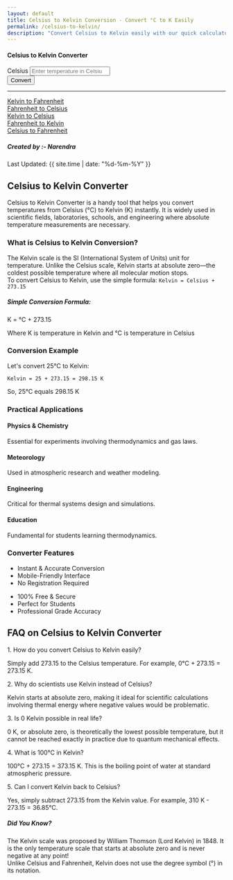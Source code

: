 ```yaml
---
layout: default
title: Celsius to Kelvin Conversion - Convert °C to K Easily
permalink: /celsius-to-kelvin/
description: "Convert Celsius to Kelvin easily with our quick calculator! Perfect for science projects, education, and research. Get instant results now!"
---
```

<div class="container mt-5">
  <div class="row justify-content-center">
    <div class="col-md-6">
      <div class="card shadow-sm">
        <div class="card-header bg-primary text-white text-center">
          <h4>Celsius to Kelvin Converter</h4>
        </div>
        <div class="card-body">
          <form id="converter-form">
            <div class="mb-3">
              <label for="celsiusInput" class="form-label">Celsius</label>
              <input type="number" class="form-control" id="celsiusInput" placeholder="Enter temperature in Celsius">
            </div>
            <div class="mb-3 text-center">
              <button type="button" class="btn btn-primary" onclick="convertToKelvin()">Convert</button>
            </div>
            <div class="alert alert-info d-none font-monospace fs-3" id="result"></div>
          </form>
        </div>
      </div>
    </div>
  </div>
</div>

<hr>
<div class="row justify-content-center">
  <div class="col-auto">
    <a class="btn btn-light shadow-sm" href="/kelvin-to-fahrenheit">Kelvin to Fahrenheit</a>
  </div>
  <div class="col-auto">
    <a class="btn btn-light shadow-sm" href="/fahrenheit-to-celsius">Fahrenheit to Celsius</a>
  </div>
 
  <div class="col-auto">
    <a class="btn btn-light shadow-sm" href="/kelvin-to-celsius">Kelvin to Celsius</a>
  </div>
  <div class="col-auto">
    <a class="btn btn-light shadow-sm" href="/fahrenheit-to-kelvin">Fahrenheit to Kelvin</a>
  </div>
  <div class="col-auto">
    <a class="btn btn-light shadow-sm" href="/celsius-to-fahrenheit">Celsius to Fahrenheit</a>
  </div>
</div>

 <!-- Article Content -->
<div class="article-container">
<div class="d-flex flex-wrap justify-content-between align-items-center mb-4 pb-3 border-bottom">
        <div class="d-flex align-items-center">
          <div class="bg-light p-2 rounded-circle d-flex align-items-center justify-content-center me-3"> <i
              class="fas fa-user text-primary"></i>
          </div>
          <div>
            <h5 class="mb-0">Created by :- Narendra</h5>
          </div>
        </div>
        <div class="text-muted"><i class="fas fa-calendar me-1"></i>Last Updated: {{ site.time | date: "%d-%m-%Y" }} </div>
      </div>
      <!-- What is Section1 -->
      <section class="mb-5">
        <h1>Celsius to Kelvin Converter</h1>
        <p>Celsius to Kelvin Converter is a handy tool that helps you convert temperatures from Celsius (°C) to Kelvin (K) instantly. It is widely used in scientific fields, laboratories, schools, and engineering where absolute temperature measurements are necessary.</p>
        <h3>What is Celsius to Kelvin Conversion?</h3>
        <p>The Kelvin scale is the SI (International System of Units) unit for temperature. Unlike the Celsius scale, Kelvin starts at absolute zero—the coldest possible temperature where all molecular motion stops. <br> To convert Celsius to Kelvin, use the simple formula: <code>Kelvin = Celsius + 273.15 </code></p>
        <div class="highlight-box">
          <h5><i class="fas fa-lightbulb text-warning me-2"></i>Simple Conversion Formula:</h5>
          <p class="h3 mb-0">K = °C + 273.15</p>
           <p class="mt-3 mb-0">Where <span class="fw-bold">K</span> is temperature in Kelvin and <span class="fw-bold">°C</span> is temperature in Celsius</p>
        </div>
      </section>
      <!-- Example Section -->
                    <div class="card border-success mb-5">
                        <div class="card-header bg-success text-white">
                            <h3 class="h5 mb-0"><i class="fas fa-lightbulb me-2"></i>Conversion Example</h3>
                        </div>
                        <div class="card-body">
                            <p>Let's convert 25°C to Kelvin:</p>
                            <div class="bg-light p-3 rounded-2 mb-3">
                                <p class="mb-0"><code>Kelvin = 25 + 273.15 = 298.15 K</code></p>
                            </div>
                            <p class="mb-0">So, 25°C equals 298.15 K</p>
                        </div>
                    </div>
      <!-- Use Cases Section -->
                    <div class="mb-5">
                        <h3 class="fw-bold mb-4"><i class="fas fa-flask me-2 text-info"></i>Practical Applications</h3>
                        <div class="row">
                            <div class="col-md-6 mb-3">
                                <div class="card h-100 border-info">
                                    <div class="card-body">
                                        <h4 class="h6"><i class="fas fa-atom me-2 text-info"></i>Physics & Chemistry</h4>
                                        <p class="small mb-0">Essential for experiments involving thermodynamics and gas laws.</p>
                                    </div>
                                </div>
                            </div>
                            <div class="col-md-6 mb-3">
                                <div class="card h-100 border-info">
                                    <div class="card-body">
                                        <h4 class="h6"><i class="fas fa-cloud-sun me-2 text-info"></i>Meteorology</h4>
                                        <p class="small mb-0">Used in atmospheric research and weather modeling.</p>
                                    </div>
                                </div>
                            </div>
                            <div class="col-md-6 mb-3">
                                <div class="card h-100 border-info">
                                    <div class="card-body">
                                        <h4 class="h6"><i class="fas fa-cogs me-2 text-info"></i>Engineering</h4>
                                        <p class="small mb-0">Critical for thermal systems design and simulations.</p>
                                    </div>
                                </div>
                            </div>
                            <div class="col-md-6 mb-3">
                                <div class="card h-100 border-info">
                                    <div class="card-body">
                                        <h4 class="h6"><i class="fas fa-graduation-cap me-2 text-info"></i>Education</h4>
                                        <p class="small mb-0">Fundamental for students learning thermodynamics.</p>
                                    </div>
                                </div>
                            </div>
                        </div>
                    </div>
       <!-- Features Section -->
                    <div class="mb-5">
                        <h3 class="fw-bold mb-4"><i class="fas fa-star me-2 text-warning"></i>Converter Features</h3>
                        <div class="row">
                            <div class="col-md-6">
                                <ul class="list-group">
                                    <li class="list-group-item"><i class="fas fa-check-circle text-success me-2"></i>Instant & Accurate Conversion</li>
                                    <li class="list-group-item"><i class="fas fa-check-circle text-success me-2"></i>Mobile-Friendly Interface</li>
                                    <li class="list-group-item"><i class="fas fa-check-circle text-success me-2"></i>No Registration Required</li>
                                </ul>
                            </div>
                            <div class="col-md-6 mt-3 mt-md-0">
                                <ul class="list-group">
                                    <li class="list-group-item"><i class="fas fa-check-circle text-success me-2"></i>100% Free & Secure</li>
                                    <li class="list-group-item"><i class="fas fa-check-circle text-success me-2"></i>Perfect for Students</li>
                                    <li class="list-group-item"><i class="fas fa-check-circle text-success me-2"></i>Professional Grade Accuracy</li>
                                </ul>
                            </div>
                        </div>
                    </div>
      <!-- FAQ Section -->
      <section class="mb-5">
        <h2 class="mb-4">FAQ on Celsius to Kelvin Converter</h2>
        <div class="card mb-3 border-0 bg-light">
          <div class="card-body ">
            <div class="fw-bold text-primary">1. How do you convert Celsius to Kelvin easily?</div>
            <p class="mb-0">Simply add 273.15 to the Celsius temperature. For example, 0°C + 273.15 = 273.15 K.</p>
          </div>
        </div>
        <div class="card mb-3 border-0 bg-light">
          <div class="card-body ">
            <div class="fw-bold text-primary">2. Why do scientists use Kelvin instead of Celsius?</div>
            <p class="mb-0">Kelvin starts at absolute zero, making it ideal for scientific calculations involving thermal energy where negative values would be problematic.</p>
          </div>
        </div>
        <div class="card mb-3 border-0 bg-light">
          <div class="card-body ">
            <div class="fw-bold text-primary">3. Is 0 Kelvin possible in real life?</div>
            <p class="mb-0"> 0 K, or absolute zero, is theoretically the lowest possible temperature, but it cannot be reached exactly in practice due to quantum mechanical effects.</p>
          </div>
        </div>
        <div class="card mb-3 border-0 bg-light">
          <div class="card-body ">
            <div class="fw-bold text-primary">4. What is 100°C in Kelvin?</div>
            <p class="mb-0">100°C + 273.15 = 373.15 K. This is the boiling point of water at standard atmospheric pressure.</p>
          </div>
        </div>
        <div class="card mb-3 border-0 bg-light">
          <div class="card-body ">
            <div class="fw-bold text-primary">5. Can I convert Kelvin back to Celsius?</div>
            <p class="mb-0">Yes, simply subtract 273.15 from the Kelvin value. For example, 310 K - 273.15 = 36.85°C.</p>
          </div>
        </div>
      </section>
      <!-- Did You Know? -->
      <div class="card border-0 bg-light mb-2">
        <div class="card-body">
          <h5 class="d-flex align-items-center"><i class="fas fa-info-circle me-3 text-primary"></i>Did You Know? </h5>
          <p class="mb-0"> The Kelvin scale was proposed by William Thomson (Lord Kelvin) in 1848. It is the only temperature scale that starts at absolute zero and is never negative at any point! <br>Unlike Celsius and Fahrenheit, Kelvin does not use the degree symbol (°) in its notation. </p>
        </div>
      </div>
    </div>







  <script src="{{ '/assets/js/celsius-to-kelvin.js' | relative_url }}"></script>